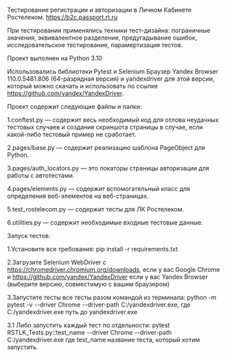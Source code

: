 Тестирование регистрации и авторизации в Личном Кабинете Ростелеком. https://b2c.passport.rt.ru 

При тестировании применялись техники тест-дизайна: пограничные значения, эквивалентное разделение, предугадывание ошибок, исследовательское тестирование, парамертизация тестов. 

Проект выполнен на Python 3.10 

Использовались библиотеки Pytest и Selenium Браузер Yandex Browser 110.0.5481.806 (64-разрядная версия) и yandexdriver для этой версии, который можно скачать и использовать по ссылке https://github.com/yandex/YandexDriver. 

Проект содержит следующие файлы и папки: 

1.conftest.py — содержит весь необходимый код для отлова неудачных тестовых случаев и создания скриншота страницы в случае, если какой-либо тестовый пример не сработает. 

2.pages/base.py — содержит реализацию шаблона PageObject для Python. 

3.pages/auth_locators.py — это локаторы страницы авторизации для работы с автотестами. 

4.pages/elements.py — содержит вспомогательный класс для определения веб-элементов на веб-страницах. 

5.test_rostelecom.py — содержит тесты для ЛК Ростелеком.       

6.utilities.py — содержит необходимые входные тестовые данные.

Запуск тестов: 

1.Установите все требования: pip install -r requirements.txt 

2.Загрузите Selenium WebDriver с https://chromedriver.chromium.org/downloads, если у вас Google Chrome и https://github.com/yandex/YandexDriver если у вас Yandex Browser (выберите версию, совместимую с вашим браузером) 

3.Запустите тесты все тесты разом командой из терминала: python -m pytest -v --driver Chrome --driver-path C:/yandexdriver.exe, где C:/yandexdriver.exe путь до yandexdriver.exe
 
 3.1 Либо запустить каждый тест по отдельности: pytest RSTLK_Tests.py::test_name --driver Chrome --driver-path C:/yandexdriver.exe где test_name название теста, который хотим запустить.

